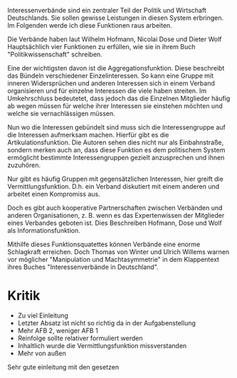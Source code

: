 Interessenverbände sind ein zentraler Teil der Politik und Wirtschaft Deutschlands. Sie sollen gewisse Leistungen in diesen System erbringen. Im Folgenden werde ich diese Funktionen raus arbeiten.

Die Verbände haben laut Wilhelm Hofmann, Nicolai Dose und Dieter Wolf Hauptsächlich vier Funktionen zu erfüllen, wie sie in ihrem Buch "Politikwissenschaft" schreiben.

Eine der wichtigsten davon ist die Aggregationsfunktion. Diese beschreibt das Bündeln verschiedener Einzelinteressen. So kann eine Gruppe mit inneren Widersprüchen und anderen Interessen sich in einem Verband organisieren und für einzelne Interessen die viele haben streiten. Im Umkehrschluss bedeutetet, dass jedoch das die Einzelnen Mitglieder häufig ab wegen müssen für welche ihrer Interessen sie einstehen möchten und welche sie vernachlässigen müssen.

Nun wo die Interessen gebündelt sind muss sich die Interessengruppe auf die Interessen aufmerksam machen. Hierfür gibt es die Artikulationsfunktion. Die Autoren sehen dies nicht nur als Einbahnstraße, sondern merken auch an, dass diese Funktion es dem politischem System ermöglicht bestimmte Interessengruppen gezielt anzusprechen und ihnen zuzuhören.

Nur gibt es häufig Gruppen mit gegensätzlichen Interessen, hier greift die Vermittlungsfunktion. D.h. ein Verband diskutiert mit einem anderen und arbeitet einen Kompromiss aus. 

Doch es gibt auch kooperative Partnerschaften zwischen Verbänden und anderen Organisationen, z. B. wenn es das Expertenwissen der Mitglieder eines Verbandes geboten ist. Dies Beschreiben Hofmann, Dose und Wolf als Informationsfunktion.

Mithilfe dieses Funktionsquatettes können Verbände eine enorme Schlagkraft erreichen. Doch Thomas von Winter und Ulrich Willems warnen vor möglicher "Manipulation und Machtasymmetrie" in dem Klappentext ihres Buches "Interessenverbände in Deutschland".

# Kritik
+ Zu viel Einleitung
+ Letzter Absatz ist nicht so richtig da in der Aufgabenstellung
+ Mehr AFB 2, weniger AFB 1
+ Reinfolge sollte relativer formuliert werden
+ Inhaltlich wurde die Vermittlungsfunktion missverstanden
+ Mehr von außen

Sehr gute einleitung mit den gesetzen
